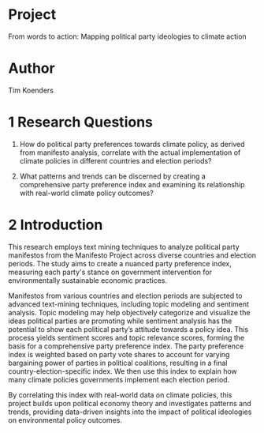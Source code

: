 # Project

From words to action: Mapping political party ideologies to climate action

# Author

Tim Koenders

# 1 Research Questions

1. How do political party preferences towards climate policy, as derived from manifesto analysis, correlate with the actual implementation of climate policies in different countries and election periods?

2. What patterns and trends can be discerned by creating a comprehensive party preference index and examining its relationship with real-world climate policy outcomes?

# 2 Introduction

This research employs text mining techniques to analyze political party manifestos from the Manifesto Project across diverse countries and election periods. The study aims to create a nuanced party preference index, measuring each party's stance on government intervention for environmentally sustainable economic practices. 

Manifestos from various countries and election periods are subjected to advanced text-mining techniques, including topic modeling and sentiment analysis. Topic modeling may help objectively categorize and visualize the ideas political parties are promoting while sentiment analysis has the potential to show each political party’s attitude towards a policy idea. This process yields sentiment scores and topic relevance scores, forming the basis for a comprehensive party preference index. The party preference index is weighted based on party vote shares to account for varying bargaining power of parties in political coalitions, resulting in a final country-election-specific index. We then use this index to explain how many climate policies governments implement each election period.

By correlating this index with real-world data on climate policies, this project builds upon political economy theory and investigates patterns and trends, providing data-driven insights into the impact of political ideologies on environmental policy outcomes.


